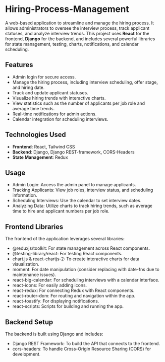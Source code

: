 # Hiring-Process-Management

A web-based application to streamline and manage the hiring process. It allows administrators to oversee the interview process, track applicant statuses, and analyze interview trends. This project uses **React** for the frontend, **Django** for the backend, and includes several powerful libraries for state management, testing, charts, notifications, and calendar scheduling.

## Features

- Admin login for secure access.
- Manage the hiring process, including interview scheduling, offer stage, and hiring date.
- Track and update applicant statuses.
- Visualize hiring trends with interactive charts.
- View statistics such as the number of applicants per job role and average time trends.
- Real-time notifications for admin actions.
- Calendar integration for scheduling interviews.

## Technologies Used

- **Frontend**: React, Tailwind CSS
- **Backend**: Django, Django REST-framework, CORS-Headers
- **State Management**: Redux

## Usage

- Admin Login: Access the admin panel to manage applicants.
- Tracking Applicants: View job roles, interview status, and scheduling information.
- Scheduling Interviews: Use the calendar to set interview dates.
- Analyzing Data: Utilize charts to track hiring trends, such as average time to hire and applicant numbers per job role.

## Frontend Libraries

The frontend of the application leverages several libraries:

- @reduxjs/toolkit: For state management across React components.
- @testing-library/react: For testing React components.
- chart.js & react-chartjs-2: To create interactive charts for data visualization.
- moment: For date manipulation (consider replacing with date-fns due to maintenance issues).
- react-big-calendar: For scheduling interviews with a calendar interface.
- react-icons: For easily adding icons.
- react-redux: For connecting Redux with React components.
- react-router-dom: For routing and navigation within the app.
- react-toastify: For displaying notifications.
- react-scripts: Scripts for building and running the app.

## Backend Setup

The backend is built using Django and includes:

- Django REST Framework: To build the API that connects to the frontend.
- cors-headers: To handle Cross-Origin Resource Sharing (CORS) for development.


